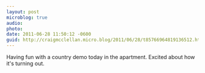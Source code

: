 ```yaml
---
layout: post
microblog: true
audio: 
photo: 
date: 2011-06-28 11:50:12 -0600
guid: http://craigmcclellan.micro.blog/2011/06/28/t85766964819136512.html
---
```

Having fun with a country demo today in the apartment. Excited about how it's turning out.
